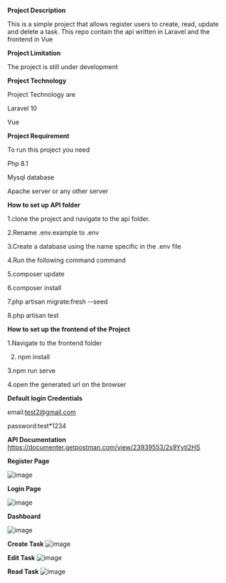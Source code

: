 
**Project Description**

This is a simple project that allows register users to create, read, update and delete a task. This repo contain the api written in Laravel and the frontend in Vue

**Project Limitation**

The project is still under development

**Project Technology**

Project Technology are

Laravel 10

Vue

**Project Requirement**

To run this project you need

Php 8.1

Mysql database

Apache server or any other server

**How to set up API folder**


1.clone the project and navigate to the api folder.

2.Rename .env.example to .env

3.Create a database using the name specific in the .env file

4.Run the following command command

5.composer update

6.composer install

7.php artisan migrate:fresh --seed

8.php artisan test

**How to set up the frontend of the Project**

1.Navigate to the frontend folder

2. npm install

3.npm run serve

4.open the generated url on the browser


**Default login Credentials**

email:test2@gmail.com

password:test*1234

**API Documentation**
https://documenter.getpostman.com/view/23939553/2s9Yyti2HS

**Register Page**

![image](https://github.com/eaimiesylv/spinCrud/assets/50324524/301e432b-3818-40b5-bbd6-e16c94a571f9)

**Login Page**

![image](https://github.com/eaimiesylv/spinCrud/assets/50324524/1f2f56b3-d3d3-4477-be8b-9cd42c043e16)

**Dashboard**

![image](https://github.com/eaimiesylv/spinCrud/assets/50324524/100e264b-7ba4-4b74-966e-2836f82b5db8)

**Create Task**
![image](https://github.com/eaimiesylv/spinCrud/assets/50324524/75e72371-41ee-4a25-a378-d8f70e29cfac)

**Edit Task**
![image](https://github.com/eaimiesylv/spinCrud/assets/50324524/a4ed939b-d5b5-46fe-a978-c867314d847c)

**Read Task**
![image](https://github.com/eaimiesylv/spinCrud/assets/50324524/8497edf6-76b5-4860-b950-856f261f409d)










